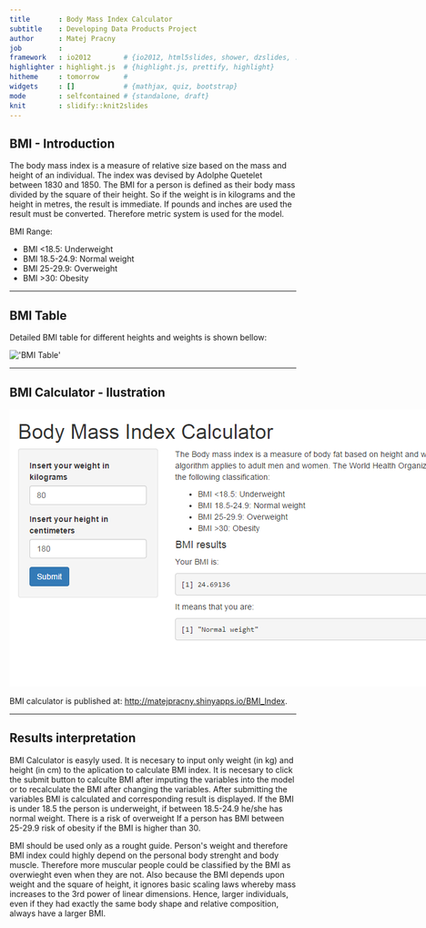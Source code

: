 ```yaml
---
title       : Body Mass Index Calculator
subtitle    : Developing Data Products Project
author      : Matej Pracny
job         : 
framework   : io2012        # {io2012, html5slides, shower, dzslides, ...}
highlighter : highlight.js  # {highlight.js, prettify, highlight}
hitheme     : tomorrow      # 
widgets     : []            # {mathjax, quiz, bootstrap}
mode        : selfcontained # {standalone, draft}
knit        : slidify::knit2slides
--- 
```

## BMI - Introduction
  
The body mass index is a measure of relative size based on the mass and height of an individual. The index was devised by Adolphe Quetelet between 1830 and 1850. The BMI for a person is defined as their body mass divided by the square of their height. So if the weight is in kilograms and the height in metres, the result is immediate. If pounds and inches are used the result must be converted. Therefore metric system is used for the model.

BMI Range:

- BMI <18.5: Underweight
- BMI 18.5-24.9: Normal weight
- BMI 25-29.9: Overweight
- BMI >30: Obesity

---  
## BMI Table

Detailed BMI table for different heights and weights is shown bellow:

<!-- Limit image width and height -->
<style type='text/css'>
img {
    max-height: 560px;
    max-width: 964px;
}
</style>

<!-- Center image on slide -->
<script src="http://ajax.aspnetcdn.com/ajax/jQuery/jquery-1.7.min.js"></script>
<script type='text/javascript'>
$(function() {
    $("p:has(img)").addClass('centered');
});
</script>

!['BMI Table'](http://www.shape.com.my/wp-content/uploads/BMI_table.jpg)


---  
## BMI Calculator - Ilustration

<!-- Limit image width and height -->
<style type='text/css'>
img {
    max-height: 560px;
    max-width: 964px;
}
</style>

<!-- Center image on slide -->
<script src="http://ajax.aspnetcdn.com/ajax/jQuery/jquery-1.7.min.js"></script>
<script type='text/javascript'>
$(function() {
    $("p:has(img)").addClass('centered');
});
</script>

!['BMI'](figures/BMI.png)


BMI calculator is published at: http://matejpracny.shinyapps.io/BMI_Index.

---  
## Results interpretation

BMI Calculator is easyly used. It is necesary to input only weight (in kg) and height (in cm) to the aplication to calculate BMI index. It is necesary to click the submit button to calculte BMI after imputing the variables into the model or to recalculate the BMI after changing the variables. After submitting the variables BMI is calculated and corresponding result is displayed. If the BMI is under 18.5 the person is underweight, if between 18.5-24.9 he/she has normal weight. There is a risk of overweight If a person has BMI between 25-29.9 risk of obesity if the BMI is higher than 30.

BMI should be used only as a rought guide. Person's weight and therefore BMI index could highly depend on the personal body strenght and body muscle. Therefore more muscular people could be classified by the BMI as overwieght even when they are not. Also because the BMI depends upon weight and the square of height, it ignores basic scaling laws whereby mass increases to the 3rd power of linear dimensions. Hence, larger individuals, even if they had exactly the same body shape and relative composition, always have a larger BMI.
